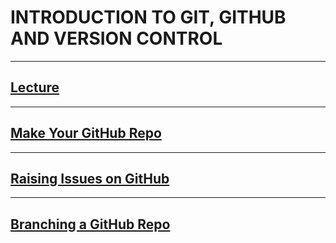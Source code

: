 # INTRODUCTION TO GIT, GITHUB AND VERSION CONTROL

---

## [Lecture](https://github.com/tamucc-comp-bio/classroom_repo_2023/blob/master/lectures/lecture04.md#iv-version-control)

---

## [Make Your GitHub Repo](../tutorial_github_makerepo)

---

## [Raising Issues on GitHub](../tutorial_github_issues/README.md)

---

## [Branching a GitHub Repo](../tutorial_github_branching/README.md)
